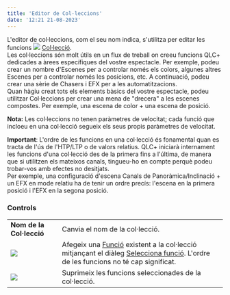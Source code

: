 ```yaml
---
title: 'Editor de Col·leccions'
date: '12:21 21-08-2023'
---
```


L'editor de col·leccions, com el seu nom indica, s'utilitza per editar les funcions  ![](/basics/collection.png) [Col·lecció](/basics/glossary-and-concepts#col·lecció).  
Les col·leccions són molt útils en un flux de treball on creeu funcions QLC+ dedicades a àrees específiques del vostre espectacle. Per exemple, podeu crear un nombre d'Escenes per a controlar només els colors, algunes altres Escenes per a controlar només les posicions, etc. A continuació, podeu crear una sèrie de Chasers i EFX per a les automatitzacions.  
Quan hàgiu creat tots els elements bàsics del vostre espectacle, podeu utilitzar Col·leccions per crear una mena de "drecera" a les escenes compostes. Per exemple, una escena de color + una escena de posició.

**Nota:** Les col·leccions no tenen paràmetres de velocitat; cada funció que incloeu en una col·lecció segueix els seus propis paràmetres de velocitat.

**Important**: L'ordre de les funcions en una col·lecció és fonamental quan es tracta de l'ús de l'HTP/LTP o de valors relatius. QLC+ iniciarà internament les funcions d'una col·lecció des de la primera fins a l'última, de manera que si utilitzen els mateixos canals, tingueu-ho en compte perquè podeu trobar-vos amb efectes no desitjats.  
Per exemple, una configuració d'escena Canals de Panoràmica/Inclinació + un EFX en mode relatiu ha de tenir un ordre precís: l'escena en la primera posició i l'EFX en la segona posició.

### Controls

|     |     |
| --- | --- |
| **Nom de la Col·lecció** | Canvia el nom de la col·lecció. |
| ![](/basics/edit_add.png) | Afegeix una [Funció](/basics/glossary-and-concepts#functions) existent a la col·lecció mitjançant el diàleg [Selecciona funció](../function-selection). L'ordre de les funcions no té cap significat. |
| ![](/basics/edit_remove.png) | Suprimeix les funcions seleccionades de la col·lecció. |
